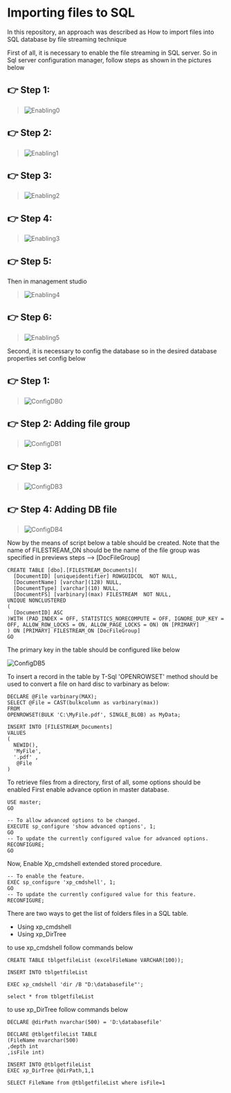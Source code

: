 # **Importing files to SQL**

In this repository, an approach was described as How to import files into SQL database by file streaming technique

First of all, it is necessary to enable the file streaming in SQL server. 
So in Sql server configuration manager, follow steps as shown in the pictures below

## 👉 Step 1: 
 > ![Enabling0](https://user-images.githubusercontent.com/45565026/196166536-4059e717-5673-4b3d-8538-eeda8ed50721.png)

## 👉 Step 2:  
 > ![Enabling1](https://user-images.githubusercontent.com/45565026/196167752-dafde568-00d2-47ae-b718-b10778e8e736.png)

## 👉 Step 3:  
 > ![Enabling2](https://user-images.githubusercontent.com/45565026/196167900-b103a3b7-9f02-470e-9bc5-3e11413ed996.png)

## 👉 Step 4:  
 > ![Enabling3](https://user-images.githubusercontent.com/45565026/196167958-4b7c397c-9862-4599-80e5-9132a4e6b542.png)
 
## 👉 Step 5:  
 Then in management studio 
 > ![Enabling4](https://user-images.githubusercontent.com/45565026/196167982-c825f474-c760-4dd0-862c-c1daae6c83fb.png)
 
## 👉 Step 6:  
 > ![Enabling5](https://user-images.githubusercontent.com/45565026/196167999-5ed54d1e-b675-42ac-a9d1-bd474d0cb0b0.png)
 
Second, it is necessary to config the database so in the desired database properties set config below

## 👉 Step 1: 
 > ![ConfigDB0](https://user-images.githubusercontent.com/45565026/196172639-50f2c9c4-bb78-46af-bcbe-ddb84d441766.png)

## 👉 Step 2: Adding file group
 > ![ConfigDB1](https://user-images.githubusercontent.com/45565026/196172781-c2f58858-b7f1-4802-8518-ba95a6f02ef7.png)

## 👉 Step 3: 
 > ![ConfigDB3](https://user-images.githubusercontent.com/45565026/196172970-dcb1e1a0-ef3f-40a2-835a-a29cf82a0850.png)

## 👉 Step 4: Adding DB file
 > ![ConfigDB4](https://user-images.githubusercontent.com/45565026/196173161-9f5b5ef3-8f52-4212-bf27-e90928160513.png)

Now by the means of script below a table should be created. Note that the name of FILESTREAM_ON should be the name of the file group was specified in previews steps --> [DocFileGroup]
```
CREATE TABLE [dbo].[FILESTREAM_Documents](
  [DocumentID] [uniqueidentifier] ROWGUIDCOL  NOT NULL,
  [DocumentName] [varchar](128) NULL,
  [DocumentType] [varchar](10) NULL,
  [DocumentFS] [varbinary](max) FILESTREAM  NOT NULL,
UNIQUE NONCLUSTERED 
(
  [DocumentID] ASC
)WITH (PAD_INDEX = OFF, STATISTICS_NORECOMPUTE = OFF, IGNORE_DUP_KEY = OFF, ALLOW_ROW_LOCKS = ON, ALLOW_PAGE_LOCKS = ON) ON [PRIMARY]
) ON [PRIMARY] FILESTREAM_ON [DocFileGroup]
GO

```
The primary key in the table should be configured like below

![ConfigDB5](https://user-images.githubusercontent.com/45565026/196348840-d98f7fbf-addf-4c46-a634-aba706849c11.png)


To insert a record in the table by T-Sql 'OPENROWSET' method should be used to convert a file on hard disc to varbinary as below:

```
DECLARE @File varbinary(MAX);  
SELECT @File = CAST(bulkcolumn as varbinary(max))  
FROM  
OPENROWSET(BULK 'C:\MyFile.pdf', SINGLE_BLOB) as MyData; 
 
INSERT INTO [FILESTREAM_Documents]  
VALUES  
(  
  NEWID(),  
  'MyFile',  
  '.pdf' , 
   @File
)

```

To retrieve files from a directory, first of all, some options should be enabled
First enable advance option in master database.

```
USE master; 
GO

-- To allow advanced options to be changed.
EXECUTE sp_configure 'show advanced options', 1; 
GO 
-- To update the currently configured value for advanced options. 
RECONFIGURE; 
GO

```
Now, Enable Xp_cmdshell extended stored procedure.

```
-- To enable the feature. 
EXEC sp_configure 'xp_cmdshell', 1; 
GO 
-- To update the currently configured value for this feature. 
RECONFIGURE;
```

There are two ways to get the list of folders files in a SQL table.
- Using xp_cmdshell 
- Using xp_DirTree

to use xp_cmdshell follow commands below
```
CREATE TABLE tblgetfileList (excelFileName VARCHAR(100));

INSERT INTO tblgetfileList

EXEC xp_cmdshell 'dir /B "D:\databasefile"';

select * from tblgetfileList
```
to use xp_DirTree follow commands below

```
DECLARE @dirPath nvarchar(500) = 'D:\databasefile' 

DECLARE @tblgetfileList TABLE
(FileName nvarchar(500)
,depth int
,isFile int)

INSERT INTO @tblgetfileList
EXEC xp_DirTree @dirPath,1,1

SELECT FileName from @tblgetfileList where isFile=1

```
